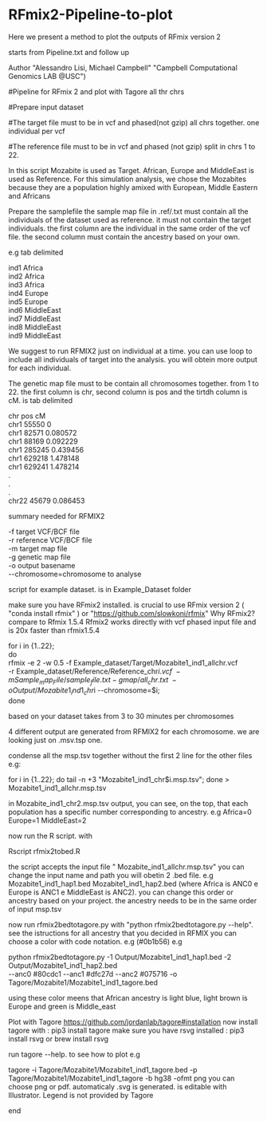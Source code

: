# RFmix2-Pipeline-to-plot
Here we present a method to plot the outputs of RFmix version 2

starts from Pipeline.txt and follow up

Author "Alessandro Lisi, Michael Campbell"
"Campbell Computational Genomics LAB @USC")

#Pipeline for RFmix 2 and plot with Tagore all thr chrs

#Prepare input dataset

#The target file must to be in vcf and phased(not gzip) all chrs together. one individual per vcf

#The reference file must to be in vcf and phased (not gzip) split in chrs 1 to 22. 

In this script Mozabite is used as Target. 
African, Europe and MiddleEast is used as Reference. 
For this simulation analysis, we chose the Mozabites because 
they are a population highly amixed with European, Middle Eastern and Africans

Prepare the samplefile 
the sample map file in .ref/.txt must contain all the individuals of the dataset used as reference. 
it must not contain the target individuals. the first column are the individual in the same order 
of the vcf file. the second column must contain the ancestry based on your own. 

e.g tab delimited

ind1	Africa \
ind2	Africa \
ind3	Africa \
ind4	Europe \
ind5	Europe \
ind6	MiddleEast \
ind7	MiddleEast \
ind8	MiddleEast \
ind9	MiddleEast 


We suggest to run RFMIX2 just on individual at a time. you can use loop to include all individuals
of target into the analysis. you will obtein more output for each individual.

The genetic map file must to be contain all chromosomes together. from 1 to 22. the first column is chr, 
second column is pos and the tirtdh column is cM. is tab delimited 

chr	pos	cM \
chr1	55550	0 \
chr1	82571	0.080572 \
chr1	88169	0.092229 \
chr1	285245	0.439456 \
chr1	629218	1.478148 \
chr1	629241	1.478214 \
. \
. \
. \
chr22	45679	0.086453

summary needed for RFMIX2

-f target VCF/BCF file \
-r reference VCF/BCF file \
-m target map file \
-g genetic map file\
-o output basename \
--chromosome=chromosome to analyse
	
	
script for example dataset. is in Example_Dataset folder

make sure you have RFmix2 installed. is crucial to use RFmix version 2 
( "conda install rfmix" ) or "https://github.com/slowkoni/rfmix" 
Why RFmix2? compare to Rfmix 1.5.4 Rfmix2 works directly with vcf phased input file and is 20x faster than rfmix1.5.4

for i in {1..22}; \
do \
rfmix -e 2 -w 0.5 -f Example_dataset/Target/Mozabite1_ind1_allchr.vcf \
-r Example_dataset/Reference/Reference_chr$i.vcf \
-m Sample_map_File/sample_file.txt -g map/all_chr.txt\
-o Output/Mozabite1_ind1_chr$i --chromosome=$i; \
done

based on your dataset takes from 3 to 30 minutes per chromosomes

4 different output are generated from RFMIX2 for each chromosome. we are looking just on .msv.tsp one.

condense all the msp.tsv together without the first 2 line for the other files
e.g: 

for i in {1..22}; do tail -n +3 "Mozabite1_ind1_chr$i.msp.tsv"; done > Mozabite1_ind1_allchr.msp.tsv

in Mozabite_ind1_chr2.msp.tsv output, you can see, on the top, 
that each population has a specific number corresponding to ancestry. e.g Africa=0 Europe=1 MiddleEast=2

now run the R script. with 

Rscript rfmix2tobed.R

the script accepts the input file " Mozabite_ind1_allchr.msp.tsv" you can change the input name and path
you will obetin 2 .bed file. e.g Mozabite1_ind1_hap1.bed Mozabite1_ind1_hap2.bed 
(where Africa is ANC0 e Europe is ANC1 e MiddleEast is ANC2). you can change 
this order or ancestry based on your project. the ancestry needs to be in the same order of input msp.tsv

now run rfmix2bedtotagore.py with "python rfmix2bedtotagore.py --help". see the istructions
for all ancestry that you decided in RFMIX you can choose a color with code notation. e.g (#0b1b56)
e.g

python rfmix2bedtotagore.py -1 Output/Mozabite1_ind1_hap1.bed -2 Output/Mozabite1_ind1_hap2.bed \
--anc0 #80cdc1 --anc1 #dfc27d --anc2 #075716 -o Tagore/Mozabite1/Mozabite1_ind1_tagore.bed

using these color meens that African ancestry is light blue, light brown is Europe and green is Middle_east

Plot with Tagore
https://github.com/jordanlab/tagore#installation
now install tagore with : pip3 install tagore
make sure you have rsvg installed : pip3 install rsvg or brew install rsvg

run tagore --help. to see how to plot 
e.g

tagore -i Tagore/Mozabite1/Mozabite1_ind1_tagore.bed -p Tagore/Mozabite1/Mozabite1_ind1_tagore -b hg38 -ofmt png
you can choose png or pdf. automaticaly .svg is generated. is editable with Illustrator. 
Legend is not provided by Tagore

end




